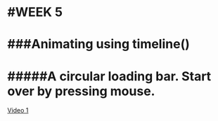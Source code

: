 #WEEK 5
======
###Animating using timeline()
======
#####A circular loading bar. Start over by pressing mouse.
======

[Video 1](https://youtu.be/lWZoYlEFw0U "Youtube video")
